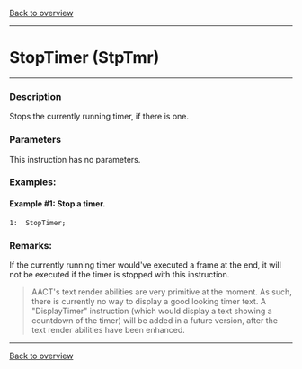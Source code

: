 [Back to overview](index.md)

---
# StopTimer (StpTmr)
---
### Description
Stops the currently running timer, if there is one.

### Parameters
This instruction has no parameters.

### Examples:
#### Example #1: Stop a timer.
```
1:  StopTimer;
```

### Remarks:
If the currently running timer would've executed a frame at the end, it will not be executed if the timer is stopped with this instruction.

> AACT's text render abilities are very primitive at the moment. As such, there is currently no way to display a good looking timer text. A "DisplayTimer" instruction (which would display a text showing a countdown of the timer) will be added in a future version, after the text render abilities have been enhanced.

---
[Back to overview](index.md)